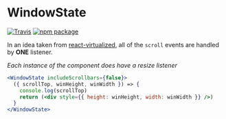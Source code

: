 # WindowState

[![Travis][build-badge]][build]
[![npm package][npm-badge]][npm]


In an idea taken from [react-virtualized](https://github.com/bvaughn/react-virtualized), all of the `scroll` events are handled by **ONE** listener.

_Each instance of the component does have a resize listener_

```jsx
<WindowState includeScrollbars={false}>
  ({ scrollTop, winHeight, winWidth }) => {
    console.log(scrollTop)
    return (<div style={{ height: winHeight, width: winWidth }} />)
  }
</WindowState>
```

[build-badge]: https://img.shields.io/travis/user/repo/master.png?style=flat-square
[build]: https://travis-ci.org/tkh44/window-state

[npm-badge]: https://img.shields.io/npm/v/npm-package.png?style=flat-square
[npm]: https://www.npmjs.org/package/window-state
